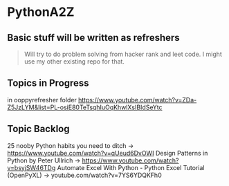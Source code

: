 # PythonA2Z

## Basic stuff will be written as refreshers
> Will try to do problem solving from hacker rank and leet code. I might use my other existing repo for that.

## Topics in Progress
in ooppyrefresher folder
https://www.youtube.com/watch?v=ZDa-Z5JzLYM&list=PL-osiE80TeTsqhIuOqKhwlXsIBIdSeYtc

## Topic Backlog
25 nooby Python habits you need to ditch -> https://www.youtube.com/watch?v=qUeud6DvOWI
Design Patterns in Python by Peter Ullrich -> https://www.youtube.com/watch?v=bsyjSW46TDg
Automate Excel With Python - Python Excel Tutorial (OpenPyXL) -> youtube.com/watch?v=7YS6YDQKFh0
